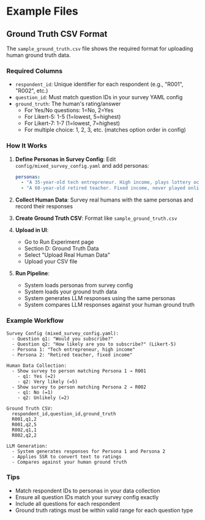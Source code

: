 # Example Files

## Ground Truth CSV Format

The `sample_ground_truth.csv` file shows the required format for uploading human ground truth data.

### Required Columns

- `respondent_id`: Unique identifier for each respondent (e.g., "R001", "R002", etc.)
- `question_id`: Must match question IDs in your survey YAML config
- `ground_truth`: The human's rating/answer
  - For Yes/No questions: 1=No, 2=Yes
  - For Likert-5: 1-5 (1=lowest, 5=highest)
  - For Likert-7: 1-7 (1=lowest, 7=highest)
  - For multiple choice: 1, 2, 3, etc. (matches option order in config)

### How It Works

1. **Define Personas in Survey Config**: Edit `config/mixed_survey_config.yaml` and add personas:
   ```yaml
   personas:
     - "A 35-year-old tech entrepreneur. High income, plays lottery occasionally."
     - "A 68-year-old retired teacher. Fixed income, never played online lottery."
   ```

2. **Collect Human Data**: Survey real humans with the same personas and record their responses

3. **Create Ground Truth CSV**: Format like `sample_ground_truth.csv`

4. **Upload in UI**:
   - Go to Run Experiment page
   - Section D: Ground Truth Data
   - Select "Upload Real Human Data"
   - Upload your CSV file

5. **Run Pipeline**:
   - System loads personas from survey config
   - System loads your ground truth data
   - System generates LLM responses using the same personas
   - System compares LLM responses against your human ground truth

### Example Workflow

```
Survey Config (mixed_survey_config.yaml):
  - Question q1: "Would you subscribe?"
  - Question q2: "How likely are you to subscribe?" (Likert-5)
  - Persona 1: "Tech entrepreneur, high income"
  - Persona 2: "Retired teacher, fixed income"

Human Data Collection:
  - Show survey to person matching Persona 1 → R001
    - q1: Yes (=2)
    - q2: Very likely (=5)
  - Show survey to person matching Persona 2 → R002
    - q1: No (=1)
    - q2: Unlikely (=2)

Ground Truth CSV:
  respondent_id,question_id,ground_truth
  R001,q1,2
  R001,q2,5
  R002,q1,1
  R002,q2,2

LLM Generation:
  - System generates responses for Persona 1 and Persona 2
  - Applies SSR to convert text to ratings
  - Compares against your human ground truth
```

### Tips

- Match respondent IDs to personas in your data collection
- Ensure all question IDs match your survey config exactly
- Include all questions for each respondent
- Ground truth ratings must be within valid range for each question type
